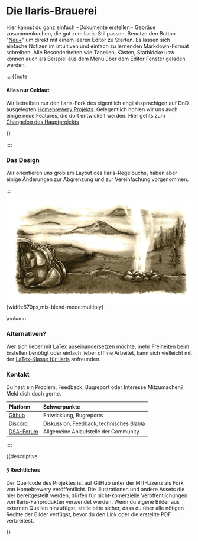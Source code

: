 # Die Ilaris-Brauerei

Hier kannst du ganz einfach ~Dokumente erstellen~ Gebräue zusammenkochen, die gut zum Ilaris-Stil passen. Benutze den Button "[Neu+](https://brauerei.ilaris-online.de/new)" um direkt mit einem leeren Editor zu Starten. Es lassen sich einfache Notizen im intuitiven und einfach zu lernenden Markdown-Format schreiben. Alle Besonderheiten wie Tabellen, Kästen, Statblöcke usw können auch als Beispiel aus dem Menü über dem Editor Fenster geladen werden. 

:::
{{note
#### Alles nur Geklaut
Wir betreiben nur den Ilaris-Fork des eigentlich englishsprachigen auf DnD ausgelegten [Homebrewery Projekts](https://homebrewery.naturalcrit.com). Gelegentlich hohlen wir uns auch einige neue Features, die dort entwickelt werden. Hier gehts zum [Changelog des Hauptprojekts](https://homebrewery.naturalcrit.com/changelog)

}}



::::

### Das Design
Wir orientieren uns grob am Layout des Ilaris-Regelbuchs, haben aber einige Änderungen zur Abgrenzung und zur Vereinfachung vorgenommen.

:::
![Lagerfeuer](https://github.com/Ilaris-Tools/IlarisTex/blob/main/bilder/einleitung.jpg?raw=true) {width:670px,mix-blend-mode:multiply}




\column

### Alternativen?
Wer sich lieber mit LaTex auseinandersetzen möchte, mehr Freiheiten beim Erstellen benötigt oder einfach lieber offline Arbeitet, kann sich vielleicht mit der [LaTex-Klasse für Ilaris](https://github.com/Ilaris-Tools/IlarisTex) anfreunden.



### Kontakt
Du hast ein Problem, Feedback, Bugreport oder Interesse Mitzumachen? Meld dich doch gerne.

| Platform | Schwerpunkte | 
|:------------------|:-----|
| [Github](https://github.com/ilaris-tools)            | Entwicklung, Bugreports     |               
| [Discord](https://discord.gg/tffY7ssZuB)             | Diskussion, Feedback, technisches Blabla    |
| [DSA-Forum](https://dsaforum.de/viewtopic.php?f=180&t=60244)  | Allgemeine Anlaufstelle der Community |

::::

{{descriptive
#### § Rechtliches
Der Quellcode des Projektes ist auf GitHub unter der MIT-Lizenz als Fork von Homebrewery veröffentlicht.
Die Illustrationen und andere Assets die hier bereitgestellt werden, dürfen für nicht-komerzielle Veröffentlichungen von Ilaris-Fanprodukten verwendet werden.
Wenn du eigene Bilder aus externen Quellen hinzufügst, stelle bitte sicher, dass du über alle nötigen Rechte der Bilder verfügst, bevor du den Link oder die erstellte PDF verbreitest.

}}
